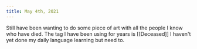 ```yaml
---
title: May 4th, 2021
---
```


Still have been wanting to do some piece of art with all the people I know who have died. The tag I have been using for years is [[Deceased]]
I haven't yet done my daily language learning but need to.
